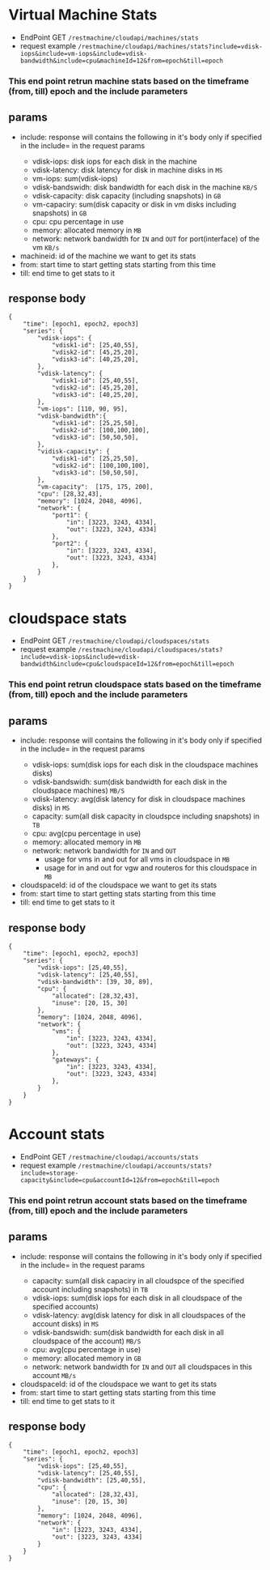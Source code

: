 # Virtual Machine Stats
* EndPoint GET `/restmachine/cloudapi/machines/stats`
* request example `/restmachine/cloudapi/machines/stats?include=vdisk-iops&include=vm-iops&include=vdisk-bandwidth&include=cpu&machineId=12&from=epoch&till=epoch`

### This end point retrun machine stats based on the timeframe (from, till) epoch and the include parameters
## params
  * include:
    response will contains the following in it's body only if specified in the include=<parameter> in the request params
    * vdisk-iops: disk iops for each disk in the machine 
    * vdisk-latency: disk latency for disk in machine disks in `MS` 
    * vm-iops: sum(vdisk-iops)
    * vdisk-bandswidh: disk bandwidth for each disk in the machine `KB/S` 
    * vdisk-capacity: disk capacity (including snapshots) in `GB`
    * vm-capaciry: sum(disk capacity or disk in vm disks including snapshots) in `GB`
    * cpu: cpu percentage in use
    * memory: allocated memory in `MB`
    * network: network bandwidth for `IN` and `OUT` for port(interface) of the vm `KB/s`
  * machineid: id of the machine we want to get its stats
  * from: start time to start getting stats starting from this time
  * till: end time to get stats to it 

## response body
```
{
    "time": [epoch1, epoch2, epoch3]
    "series": {
        "vdisk-iops": {
            "vdisk1-id": [25,40,55],
            "vdisk2-id": [45,25,20],
            "vdisk3-id": [40,25,20],
        },
        "vdisk-latency": {
            "vdisk1-id": [25,40,55],
            "vdisk2-id": [45,25,20],
            "vdisk3-id": [40,25,20],
        },
        "vm-iops": [110, 90, 95],
        "vdisk-bandwidth":{
            "vdisk1-id": [25,25,50],
            "vdisk2-id": [100,100,100],
            "vdisk3-id": [50,50,50],
        },
        "vidisk-capacity": {
            "vdisk1-id": [25,25,50],
            "vdisk2-id": [100,100,100],
            "vdisk3-id": [50,50,50],
        },
        "vm-capacity":  [175, 175, 200],
        "cpu": [28,32,43],
        "memory": [1024, 2048, 4096],
        "network": {
            "port1": {
                "in": [3223, 3243, 4334],
                "out": [3223, 3243, 4334]
            },
            "port2": {
                "in": [3223, 3243, 4334],
                "out": [3223, 3243, 4334]
            },
        }
    }
}

```
# cloudspace stats
* EndPoint GET `/restmachine/cloudapi/cloudspaces/stats`
* request example `/restmachine/cloudapi/cloudspaces/stats?include=vdisk-iops&include=vdisk-bandwidth&include=cpu&cloudspaceId=12&from=epoch&till=epoch` 

### This end point retrun cloudspace stats based on the timeframe (from, till) epoch and the include parameters
## params
  * include:
    response will contains the following in it's body only if specified in the include=<parameter> in the request params
    * vdisk-iops: sum(disk iops for each disk in the cloudspace machines disks)
    * vdisk-bandswidh: sum(disk bandwidth for each disk in the cloudspace machines) `MB/S`
    * vdisk-latency: avg(disk latency for disk in cloudspace machines disks) in `MS` 
    * capacity: sum(all disk capacity in cloudspce including snapshots) in `TB`
    * cpu: avg(cpu percentage in use) 
    * memory: allocated memory in `MB`
    * network: network bandwidth for `IN` and `OUT`
      * usage for vms in and out for all vms in cloudspace in `MB`
      * usage for in and out for vgw and routeros for this cloudspace in `MB`
  * cloudspaceId: id of the cloudspace we want to get its stats
  * from: start time to start getting stats starting from this time
  * till: end time to get stats to it 

## response body
```
{
    "time": [epoch1, epoch2, epoch3]
    "series": {
        "vdisk-iops": [25,40,55],
        "vdisk-latency": [25,40,55],
        "vdisk-bandwidth": [39, 30, 89],
        "cpu": {
            "allocated": [28,32,43],
            "inuse": [20, 15, 30]
        },
        "memory": [1024, 2048, 4096],
        "network": {
            "vms": {
                "in": [3223, 3243, 4334],
                "out": [3223, 3243, 4334]
            },
            "gateways": {
                "in": [3223, 3243, 4334],
                "out": [3223, 3243, 4334]
            },
        }
    }
}
```
# Account stats
* EndPoint GET `/restmachine/cloudapi/accounts/stats`
* request example `/restmachine/cloudapi/accounts/stats?include=storage-capacity&include=cpu&accountId=12&from=epoch&till=epoch` 

### This end point retrun account stats based on the timeframe (from, till) epoch and the include parameters
## params
  * include:
    response will contains the following in it's body only if specified in the include=<parameter> in the request params
    * capacity: sum(all disk capaciry in all cloudspce of the specified account including snapshots) in `TB`
    * vdisk-iops: sum(disk iops for each disk in all cloudspace of the specified accounts)
    * vdisk-latency: avg(disk latency for disk in all cloudspaces of the account disks) in `MS`
    * vdisk-bandswidh: sum(disk bandwidth for each disk in all cloudspace of the account) `MB/S`
    * cpu: avg(cpu percentage in use) 
    * memory: allocated memory in `GB`
    * network: network bandwidth for `IN` and `OUT` all cloudspaces in this account `MB/s`
  * cloudspaceId: id of the cloudspace we want to get its stats
  * from: start time to start getting stats starting from this time
  * till: end time to get stats to it 

## response body
```
{
    "time": [epoch1, epoch2, epoch3]
    "series": {
        "vdisk-iops": [25,40,55],
        "vdisk-latency": [25,40,55],
        "vdisk-bandwidth": [25,40,55],
        "cpu": {
            "allocated": [28,32,43],
            "inuse": [20, 15, 30]
        },
        "memory": [1024, 2048, 4096],
        "network": {
            "in": [3223, 3243, 4334],
            "out": [3223, 3243, 4334]
        }
    }
}
